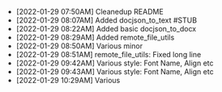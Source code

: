   *  [2022-01-29 07:50AM] Cleanedup README
  *  [2022-01-29 08:07AM] Added docjson_to_text #STUB
  *  [2022-01-29 08:22AM] Added basic docjson_to_docx
  *  [2022-01-29 08:29AM] Added remote_file_utils
  *  [2022-01-29 08:50AM] Various minor
  *  [2022-01-29 08:51AM] remote_file_utils: Fixed long line
  *  [2022-01-29 09:42AM] Various style: Font Name, Align etc
  *  [2022-01-29 09:43AM] Various style: Font Name, Align etc
  *  [2022-01-29 10:29AM] Various
